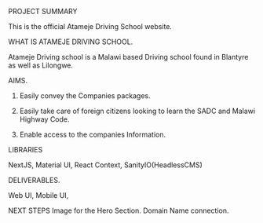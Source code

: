 PROJECT SUMMARY

This is the official Atameje Driving School website.

WHAT IS ATAMEJE DRIVING SCHOOL.

Atameje Driving school is a Malawi based Driving school found in Blantyre as well as Lilongwe.

AIMS.

1. Easily convey the Companies packages.

2. Easily take care of foreign citizens looking to learn the SADC and Malawi Highway Code.

3. Enable access to the companies Information.

 
LIBRARIES

NextJS, 
Material UI,
React Context, 
SanityIO(HeadlessCMS)

DELIVERABLES.

Web UI,
Mobile UI,

NEXT STEPS
Image for the Hero Section.
Domain Name connection.



